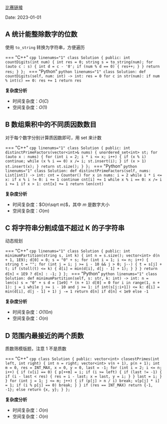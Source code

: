 [比赛链接](https://leetcode.cn/contest/weekly-contest-326/)

Date: 2023-01-01

## A 统计能整除数字的位数

使用 `to_string` 转换为字符串，方便遍历

=== "C++"
    ```cpp linenums="1"
    class Solution {
    public:
        int countDigits(int num) {
            int res = 0;
            string s = to_string(num);
            for (auto c : s) {
                int d = c - '0';
                if (num % d == 0) {
                    res++;
                }
            }
            return res;
        }
    };
    ```
=== "Python"
    ```python linenums="1"
    class Solution:
    def countDigits(self, num: int) -> int:
        res = 0
        for c in str(num):
            if num % int(c) == 0:
                res += 1
        return res
    ```
  
**复杂度分析**

- 时间复杂度：$O(C)$
- 空间复杂度：$O(1)$

## B 数组乘积中的不同质因数数目

对于每个数字分别计算质因数即可，用 set 来计数

=== "C++"
    ```cpp linenums="1"
    class Solution {
    public:
        int distinctPrimeFactors(vector<int>& nums) {
            unordered_set<int> st;
            for (auto x : nums) {
                for (int i = 2; i * i <= x; i++) {
                    if (x % i) continue;
                    while (x % i == 0) x /= i;
                    st.insert(i);
                }
                if (x > 1) st.insert(x);
            }
            return st.size();
        }
    };
    ```
=== "Python"
    ```python linenums="1"
    class Solution:
        def distinctPrimeFactors(self, nums: List[int]) -> int:
            cnt = Counter()
            for x in nums:
                i = 2
                while i * i <= x:
                    if x % i != 0:
                        i += 1
                        continue
                    cnt[i] += 1
                    while x % i == 0:
                        x /= i
                    i += 1
                if x > 1:
                    cnt[x] += 1
            return len(cnt)
    ```

**复杂度分析**

- 时间复杂度：$O(n\sqrt m)$，其中 $m$ 是数字大小
- 空间复杂度：$O(m)$

## C 将字符串分割成值不超过 K 的子字符串

动态规划

=== "C++"
    ```cpp linenums="1"
    class Solution {
    public:
        int minimumPartition(string s, int k) {
            int n = s.size();
            vector<int> d(n + 1, 1E9);
            d[0] = 0;
            s = "0" + s;
            for (int i = 1; i <= n; i++) {
                string t = "";
                for (int j = i; j >= i - 10 && j > 0; j--) {
                    t = s[j] + t;
                    if (stoll(t) <= k) {
                        d[i] = min(d[i], d[j - 1] + 1);
                    }
                }
            }
            return d[n] < 1E9 ? d[n] : -1;
        }
    };
    ```
=== "Python"
    ```python linenums="1"
    class Solution:
        def minimumPartition(self, s: str, k: int) -> int:
            n = len(s)
            s = "0" + s
            d = [1e9] * (n + 1)
            d[0] = 0
            for i in range(1, n + 1):
                j = i
                while j >= i - 10 and j >= 1:
                    if int(s[j:i+1]) <= k:
                        d[i] = min(d[i], d[j - 1] + 1)
                    j -= 1
            return d[n] if d[n] < 1e9 else -1
    ```

**复杂度分析**

- 时间复杂度：$O(10n)$
- 空间复杂度：$O(n)$

## D 范围内最接近的两个质数

质数筛模版题，注意 1 不是质数

=== "C++"
    ```cpp
    class Solution {
    public:
        vector<int> closestPrimes(int left, int right) {
            int n = right;
            vector<int> v(n + 1), p(n + 1);
            int m = 0, res = INT_MAX, x = 0, y = 0, last = -1;
            for (int i = 2; i <= n; i++) {
                if (v[i] == 0) {
                    p[++m] = i;
                    if (i >= left) {
                        if (last != -1) {
                            if (i - last < res) {
                                res = i - last;
                                x = last, y = i;
                            }
                        }
                        last = i;
                    }
                }
                for (int j = 1; j <= m; j++) {
                    if (p[j] > n / i) break;
                    v[p[j] * i] = 1;
                    if (i % p[j] == 0) break;
                }
            }
            if (res == INT_MAX) return {-1, -1};
            else return {x, y};
        }
    };
    ```

**复杂度分析**

- 时间复杂度：$O(n)$
- 空间复杂度：$O(n)$

